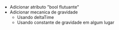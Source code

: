 - Adicionar atributo "bool flutuante"
- Adicionar mecanica de gravidade
	- Usando deltaTime
  - Usando constante de gravidade em algum lugar